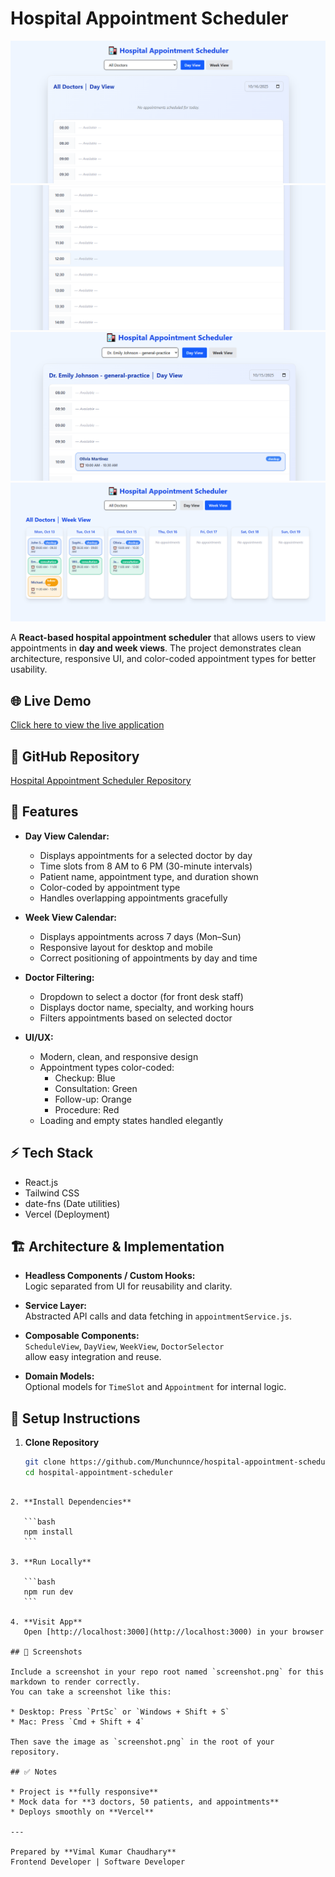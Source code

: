 
# Hospital Appointment Scheduler

![Hospital Appointment Scheduler Screenshot](./public/hospital-home.png)
![Hospital Appointment Scheduler Time](./public/time.png)
![Hospital Appointment Scheduler Day-view](./public/day-view.png)
![Hospital Appointment Scheduler Screenshot](./public/week-view.png)


A **React-based hospital appointment scheduler** that allows users to view appointments in **day and week views**. The project demonstrates clean architecture, responsive UI, and color-coded appointment types for better usability.

## 🌐 Live Demo

[Click here to view the live application](https://hospital-appointment-scheduler-pi.vercel.app/)

## 📂 GitHub Repository

[Hospital Appointment Scheduler Repository](https://github.com/Munchunnce/hospital-appointment-scheduler)

## 🏥 Features

- **Day View Calendar:**  
  - Displays appointments for a selected doctor by day  
  - Time slots from 8 AM to 6 PM (30-minute intervals)  
  - Patient name, appointment type, and duration shown  
  - Color-coded by appointment type  
  - Handles overlapping appointments gracefully

- **Week View Calendar:**  
  - Displays appointments across 7 days (Mon–Sun)  
  - Responsive layout for desktop and mobile  
  - Correct positioning of appointments by day and time

- **Doctor Filtering:**  
  - Dropdown to select a doctor (for front desk staff)  
  - Displays doctor name, specialty, and working hours  
  - Filters appointments based on selected doctor

- **UI/UX:**  
  - Modern, clean, and responsive design  
  - Appointment types color-coded:  
    - Checkup: Blue  
    - Consultation: Green  
    - Follow-up: Orange  
    - Procedure: Red  
  - Loading and empty states handled elegantly

## ⚡ Tech Stack

- React.js  
- Tailwind CSS
- date-fns (Date utilities)  
- Vercel (Deployment)

## 🏗️ Architecture & Implementation

- **Headless Components / Custom Hooks:**  
  Logic separated from UI for reusability and clarity.  

- **Service Layer:**  
  Abstracted API calls and data fetching in `appointmentService.js`.  

- **Composable Components:**  
  `ScheduleView`, `DayView`, `WeekView`, `DoctorSelector`  
  allow easy integration and reuse.  

- **Domain Models:**  
  Optional models for `TimeSlot` and `Appointment` for internal logic.

## 📝 Setup Instructions

1. **Clone Repository**
   ```bash
   git clone https://github.com/Munchunnce/hospital-appointment-scheduler.git
   cd hospital-appointment-scheduler
````

2. **Install Dependencies**

   ```bash
   npm install
   ```

3. **Run Locally**

   ```bash
   npm run dev
   ```

4. **Visit App**
   Open [http://localhost:3000](http://localhost:3000) in your browser

## 📸 Screenshots

Include a screenshot in your repo root named `screenshot.png` for this markdown to render correctly.
You can take a screenshot like this:

* Desktop: Press `PrtSc` or `Windows + Shift + S`
* Mac: Press `Cmd + Shift + 4`

Then save the image as `screenshot.png` in the root of your repository.

## ✅ Notes

* Project is **fully responsive**
* Mock data for **3 doctors, 50 patients, and appointments**
* Deploys smoothly on **Vercel**

---

Prepared by **Vimal Kumar Chaudhary**
Frontend Developer | Software Developer
